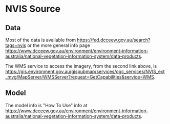 # NVIS Source

## Data

Most of the data is available from https://fed.dcceew.gov.au/search?tags=nvis or the more general info page https://www.dcceew.gov.au/environment/environment-information-australia/national-vegetation-information-system/data-products.

The WMS service to access the imagery, from the second link above, is https://gis.environment.gov.au/gispubmap/services/ogc_services/NVIS_ext_mvg/MapServer/WMSServer?request=GetCapabilities&service=WMS.

## Model

The model info is "How To Use" info at https://www.dcceew.gov.au/environment/environment-information-australia/national-vegetation-information-system/data-products.

